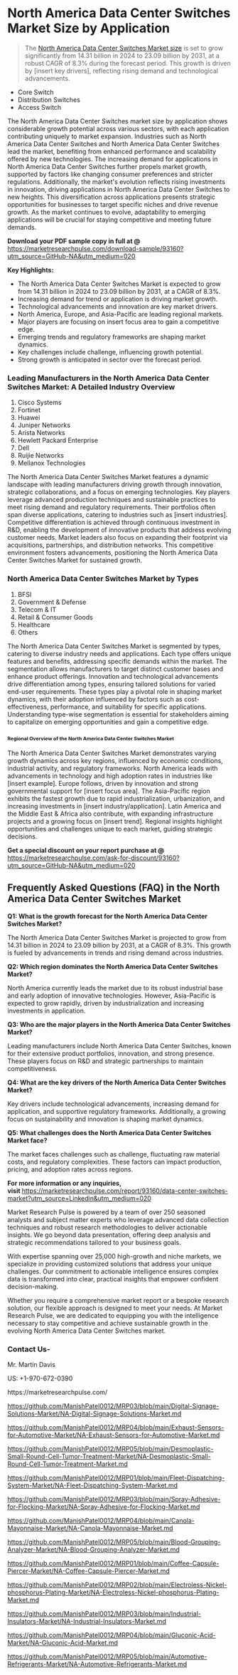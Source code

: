 <h1>North America Data Center Switches Market&nbsp;Size by Application</h1><blockquote><p>The <a href="https://marketresearchpulse.com/download-sample/93160?utm_source=GitHub-NA&amp;utm_medium=020">North America Data Center Switches Market size</a> is set to grow significantly from 14.31 billion in 2024 to 23.09 billion by 2031, at a robust CAGR of 8.3% during the forecast period. This growth is driven by [insert key drivers], reflecting rising demand and technological advancements.</p></blockquote><ul><li>Core Switch <li> Distribution Switches <li> Access Switch</li></ul><p>The North America Data Center Switches market size by application shows considerable growth potential across various sectors, with each application contributing uniquely to market expansion. Industries such as North America Data Center Switches and North America Data Center Switches lead the market, benefiting from enhanced performance and scalability offered by new technologies. The increasing demand for applications in North America Data Center Switches further propels market growth, supported by factors like changing consumer preferences and stricter regulations. Additionally, the market's evolution reflects rising investments in innovation, driving applications in North America Data Center Switches to new heights. This diversification across applications presents strategic opportunities for businesses to target specific niches and drive revenue growth. As the market continues to evolve, adaptability to emerging applications will be crucial for staying competitive and meeting future demands.</p><p><strong>Download your PDF sample copy in full at @ </strong><a href="https://marketresearchpulse.com/download-sample/93160?utm_source=GitHub-NA&amp;utm_medium=020">https://marketresearchpulse.com/download-sample/93160?utm_source=GitHub-NA&amp;utm_medium=020</a></p><p><strong>Key Highlights: </strong></p><ul><li>The North America Data Center Switches Market is expected to grow from 14.31 billion in 2024 to 23.09 billion by 2031, at a CAGR of 8.3%.</li><li>Increasing demand for trend or application is driving market growth.</li><li>Technological advancements and innovation are key market drivers.</li><li>North America, Europe, and Asia-Pacific are leading regional markets.</li><li>Major players are focusing on insert focus area to gain a competitive edge.</li><li>Emerging trends and regulatory frameworks are shaping market dynamics.</li><li>Key challenges include challenge, influencing growth potential.</li><li>Strong growth is anticipated in sector over the forecast period.</li></ul><h3>Leading Manufacturers in the North America Data Center Switches Market: A Detailed Industry Overview</h3><ol><li>Cisco Systems</li><li>Fortinet</li><li>Huawei</li><li>Juniper Networks</li><li>Arista Networks</li><li>Hewlett Packard Enterprise</li><li>Dell</li><li>Ruijie Networks</li><li>Mellanox Technologies</li></ol><div class="flex max-w-full flex-col flex-grow"><div class="min-h-8 text-message flex w-full flex-col items-end gap-2 whitespace-normal break-words [.text-message+&amp;]:mt-5" dir="auto" data-message-author-role="assistant" data-message-id="fd8432e4-4910-450d-b182-61b7bfb0a01f" data-message-model-slug="gpt-4o"><div class="flex w-full flex-col gap-1 empty:hidden first:pt-[3px]"><div class="markdown prose w-full break-words dark:prose-invert light"><p>The North America Data Center Switches Market features a dynamic landscape with leading manufacturers driving growth through innovation, strategic collaborations, and a focus on emerging technologies. Key players leverage advanced production techniques and sustainable practices to meet rising demand and regulatory requirements. Their portfolios often span diverse applications, catering to industries such as [insert industries]. Competitive differentiation is achieved through continuous investment in R&amp;D, enabling the development of innovative products that address evolving customer needs. Market leaders also focus on expanding their footprint via acquisitions, partnerships, and distribution networks. This competitive environment fosters advancements, positioning the North America Data Center Switches Market for sustained growth.</p></div></div></div></div><h3>North America Data Center Switches Market by Types</h3><ol><li>BFSI <li> Government & Defense <li> Telecom & IT <li> Retail & Consumer Goods <li> Healthcare <li> Others</li></ol><div class="flex max-w-full flex-col flex-grow"><div class="min-h-8 text-message flex w-full flex-col items-end gap-2 whitespace-normal break-words [.text-message+&amp;]:mt-5" dir="auto" data-message-author-role="assistant" data-message-id="084470be-0bb7-4664-bddf-5156b4f41249" data-message-model-slug="gpt-4o-mini"><div class="flex w-full flex-col gap-1 empty:hidden first:pt-[3px]"><div class="markdown prose w-full break-words dark:prose-invert light"><p>The North America Data Center Switches Market is segmented by types, catering to diverse industry needs and applications. Each type offers unique features and benefits, addressing specific demands within the market. The segmentation allows manufacturers to target distinct customer bases and enhance product offerings. Innovation and technological advancements drive differentiation among types, ensuring tailored solutions for varied end-user requirements. These types play a pivotal role in shaping market dynamics, with their adoption influenced by factors such as cost-effectiveness, performance, and suitability for specific applications. Understanding type-wise segmentation is essential for stakeholders aiming to capitalize on emerging opportunities and gain a competitive edge.</p></div></div></div></div><h3><span style="font-size: 11px;">Regional Overview of the North America Data Center Switches Market</span></h3><div class="flex max-w-full flex-col flex-grow"><div class="min-h-8 text-message flex w-full flex-col items-end gap-2 whitespace-normal break-words [.text-message+&amp;]:mt-5" dir="auto" data-message-author-role="assistant" data-message-id="e9038762-ce64-4e30-91c9-9bd413514231" data-message-model-slug="gpt-4o-mini"><div class="flex w-full flex-col gap-1 empty:hidden first:pt-[3px]"><div class="markdown prose w-full break-words dark:prose-invert light"><p>The North America Data Center Switches Market demonstrates varying growth dynamics across key regions, influenced by economic conditions, industrial activity, and regulatory frameworks. North America leads with advancements in technology and high adoption rates in industries like [insert example]. Europe follows, driven by innovation and strong governmental support for [insert focus area]. The Asia-Pacific region exhibits the fastest growth due to rapid industrialization, urbanization, and increasing investments in [insert industry/application]. Latin America and the Middle East &amp; Africa also contribute, with expanding infrastructure projects and a growing focus on [insert trend]. Regional insights highlight opportunities and challenges unique to each market, guiding strategic decisions.</p></div></div></div></div><p><strong>Get a special discount on your report purchase at @ </strong><a href="https://marketresearchpulse.com/ask-for-discount/93160?utm_source=GitHub-NA&amp;utm_medium=020">https://marketresearchpulse.com/ask-for-discount/93160?utm_source=GitHub-NA&amp;utm_medium=020</a></p><h2>Frequently Asked Questions (FAQ) in the North America Data Center Switches Market</h2><p><strong>Q1: What is the growth forecast for the North America Data Center Switches Market?</strong></p><p>The North America Data Center Switches Market is projected to grow from 14.31 billion in 2024 to 23.09 billion by 2031, at a CAGR of 8.3%. This growth is fueled by advancements in trends and rising demand across industries.</p><p><strong>Q2: Which region dominates the North America Data Center Switches Market?</strong></p><p>North America currently leads the market due to its robust industrial base and early adoption of innovative technologies. However, Asia-Pacific is expected to grow rapidly, driven by industrialization and increasing investments in application.</p><p><strong>Q3: Who are the major players in the North America Data Center Switches Market?</strong></p><p>Leading manufacturers include North America Data Center Switches, known for their extensive product portfolios, innovation, and strong presence. These players focus on R&amp;D and strategic partnerships to maintain competitiveness.</p><p><strong>Q4: What are the key drivers of the North America Data Center Switches Market?</strong></p><p>Key drivers include technological advancements, increasing demand for application, and supportive regulatory frameworks. Additionally, a growing focus on sustainability and innovation is shaping market dynamics.</p><p><strong>Q5: What challenges does the North America Data Center Switches Market face?</strong></p><p>The market faces challenges such as challenge, fluctuating raw material costs, and regulatory complexities. These factors can impact production, pricing, and adoption rates across regions.</p><p><strong>For more information or any inquiries, visit&nbsp;</strong><a href="https://marketresearchpulse.com/report/93160/data-center-switches-market?utm_source=Linkedin&utm_medium=020">https://marketresearchpulse.com/report/93160/data-center-switches-market?utm_source=Linkedin&utm_medium=020</a></p><p>Market Research Pulse is powered by a team of over 250 seasoned analysts and subject matter experts who leverage advanced data collection techniques and robust research methodologies to deliver actionable insights. We go beyond data presentation, offering deep analysis and strategic recommendations tailored to your business goals.</p><p>With expertise spanning over 25,000 high-growth and niche markets, we specialize in providing customized solutions that address your unique challenges. Our commitment to actionable intelligence ensures complex data is transformed into clear, practical insights that empower confident decision-making.</p><p>Whether you require a comprehensive market report or a bespoke research solution, our flexible approach is designed to meet your needs. At Market Research Pulse, we are dedicated to equipping you with the intelligence necessary to stay competitive and achieve sustainable growth in the evolving North America Data Center Switches market.</p><h3><strong>Contact Us-</strong></h3><p>Mr. Martin Davis</p><p>US: +1-970-672-0390</p><p>https://marketresearchpulse.com/</p><p><a href="https://github.com/ManishPatel0012/MRP03/blob/main/Digital-Signage-Solutions-Market/NA-Digital-Signage-Solutions-Market.md">https://github.com/ManishPatel0012/MRP03/blob/main/Digital-Signage-Solutions-Market/NA-Digital-Signage-Solutions-Market.md</a></p><p><a href="https://github.com/ManishPatel0012/MRP04/blob/main/Exhaust-Sensors-for-Automotive-Market/NA-Exhaust-Sensors-for-Automotive-Market.md">https://github.com/ManishPatel0012/MRP04/blob/main/Exhaust-Sensors-for-Automotive-Market/NA-Exhaust-Sensors-for-Automotive-Market.md</a></p><p><a href="https://github.com/ManishPatel0012/MRP05/blob/main/Desmoplastic-Small-Round-Cell-Tumor-Treatment-Market/NA-Desmoplastic-Small-Round-Cell-Tumor-Treatment-Market.md">https://github.com/ManishPatel0012/MRP05/blob/main/Desmoplastic-Small-Round-Cell-Tumor-Treatment-Market/NA-Desmoplastic-Small-Round-Cell-Tumor-Treatment-Market.md</a></p><p><a href="https://github.com/ManishPatel0012/MRP01/blob/main/Fleet-Dispatching-System-Market/NA-Fleet-Dispatching-System-Market.md">https://github.com/ManishPatel0012/MRP01/blob/main/Fleet-Dispatching-System-Market/NA-Fleet-Dispatching-System-Market.md</a></p><p><a href="https://github.com/ManishPatel0012/MRP03/blob/main/Spray-Adhesive-for-Flocking-Market/NA-Spray-Adhesive-for-Flocking-Market.md">https://github.com/ManishPatel0012/MRP03/blob/main/Spray-Adhesive-for-Flocking-Market/NA-Spray-Adhesive-for-Flocking-Market.md</a></p><p><a href="https://github.com/ManishPatel0012/MRP04/blob/main/Canola-Mayonnaise-Market/NA-Canola-Mayonnaise-Market.md">https://github.com/ManishPatel0012/MRP04/blob/main/Canola-Mayonnaise-Market/NA-Canola-Mayonnaise-Market.md</a></p><p><a href="https://github.com/ManishPatel0012/MRP05/blob/main/Blood-Grouping-Analyzer-Market/NA-Blood-Grouping-Analyzer-Market.md">https://github.com/ManishPatel0012/MRP05/blob/main/Blood-Grouping-Analyzer-Market/NA-Blood-Grouping-Analyzer-Market.md</a></p><p><a href="https://github.com/ManishPatel0012/MRP01/blob/main/Coffee-Capsule-Piercer-Market/NA-Coffee-Capsule-Piercer-Market.md">https://github.com/ManishPatel0012/MRP01/blob/main/Coffee-Capsule-Piercer-Market/NA-Coffee-Capsule-Piercer-Market.md</a></p><p><a href="https://github.com/ManishPatel0012/MRP02/blob/main/Electroless-Nickel-phosphorus-Plating-Market/NA-Electroless-Nickel-phosphorus-Plating-Market.md">https://github.com/ManishPatel0012/MRP02/blob/main/Electroless-Nickel-phosphorus-Plating-Market/NA-Electroless-Nickel-phosphorus-Plating-Market.md</a></p><p><a href="https://github.com/ManishPatel0012/MRP03/blob/main/Industrial-Insulators-Market/NA-Industrial-Insulators-Market.md">https://github.com/ManishPatel0012/MRP03/blob/main/Industrial-Insulators-Market/NA-Industrial-Insulators-Market.md</a></p><p><a href="https://github.com/ManishPatel0012/MRP04/blob/main/Gluconic-Acid-Market/NA-Gluconic-Acid-Market.md">https://github.com/ManishPatel0012/MRP04/blob/main/Gluconic-Acid-Market/NA-Gluconic-Acid-Market.md</a></p><p><a href="https://github.com/ManishPatel0012/MRP05/blob/main/Automotive-Refrigerants-Market/NA-Automotive-Refrigerants-Market.md">https://github.com/ManishPatel0012/MRP05/blob/main/Automotive-Refrigerants-Market/NA-Automotive-Refrigerants-Market.md</a></p>
